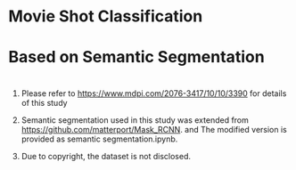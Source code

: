 #                                                  Movie Shot  Classification 

#                               Based on Semantic Segmentation

#           

1. Please refer to https://www.mdpi.com/2076-3417/10/10/3390 for details of this study

2. Semantic segmentation used in this study was extended from https://github.com/matterport/Mask_RCNN. and The modified version is provided as semantic segmentation.ipynb.

3. Due to copyright, the dataset is not disclosed.
